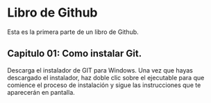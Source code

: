 # Libro de Github

Esta es la primera parte de un libro de Github.

## Capitulo 01: Como instalar Git.

Descarga el instalador de GIT para Windows.
Una vez que hayas descargado el instalador, haz doble clic sobre el ejecutable para que comience el proceso de instalación y sigue las instrucciones que te aparecerán en pantalla.